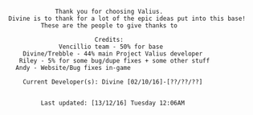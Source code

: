                  Thank you for choosing Valius.
    Divine is to thank for a lot of the epic ideas put into this base!
             These are the people to give thanks to

                            Credits:
                  Vencillio team - 50% for base
        Divine/Trebble - 44% main Project Valius developer
       Riley - 5% for some bug/dupe fixes + some other stuff
      Andy - Website/Bug fixes in-game

        Current Developer(s): Divine [02/10/16]-[??/??/??]


             Last updated: [13/12/16] Tuesday 12:06AM